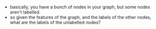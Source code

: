 - basically, you have a bunch of nodes in your graph, but some nodes aren't labelled.
- so given the features of the graph, and the labels of the other nodes, what are the labels of the unlabelled nodes?
